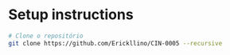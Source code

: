 # Setup instructions

```bash
# Clone o repositório
git clone https://github.com/Erickllino/CIN-0005 --recursive
```

